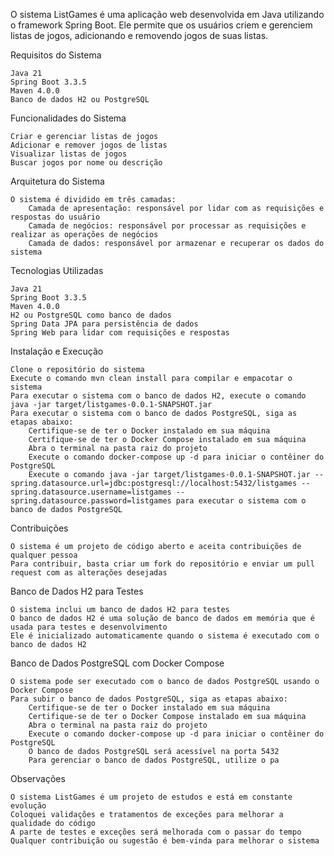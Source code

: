 O sistema ListGames é uma aplicação web desenvolvida em Java utilizando o framework Spring Boot. Ele permite que os
usuários criem e gerenciem listas de jogos, adicionando e removendo jogos de suas listas.

Requisitos do Sistema

    Java 21
    Spring Boot 3.3.5
    Maven 4.0.0
    Banco de dados H2 ou PostgreSQL

Funcionalidades do Sistema

    Criar e gerenciar listas de jogos
    Adicionar e remover jogos de listas
    Visualizar listas de jogos
    Buscar jogos por nome ou descrição

Arquitetura do Sistema

    O sistema é dividido em três camadas:
        Camada de apresentação: responsável por lidar com as requisições e respostas do usuário
        Camada de negócios: responsável por processar as requisições e realizar as operações de negócios
        Camada de dados: responsável por armazenar e recuperar os dados do sistema

Tecnologias Utilizadas

    Java 21
    Spring Boot 3.3.5
    Maven 4.0.0
    H2 ou PostgreSQL como banco de dados
    Spring Data JPA para persistência de dados
    Spring Web para lidar com requisições e respostas

Instalação e Execução

    Clone o repositório do sistema
    Execute o comando mvn clean install para compilar e empacotar o sistema
    Para executar o sistema com o banco de dados H2, execute o comando java -jar target/listgames-0.0.1-SNAPSHOT.jar
    Para executar o sistema com o banco de dados PostgreSQL, siga as etapas abaixo:
        Certifique-se de ter o Docker instalado em sua máquina
        Certifique-se de ter o Docker Compose instalado em sua máquina
        Abra o terminal na pasta raiz do projeto
        Execute o comando docker-compose up -d para iniciar o contêiner do PostgreSQL
        Execute o comando java -jar target/listgames-0.0.1-SNAPSHOT.jar --spring.datasource.url=jdbc:postgresql://localhost:5432/listgames --spring.datasource.username=listgames --spring.datasource.password=listgames para executar o sistema com o banco de dados PostgreSQL

Contribuições

    O sistema é um projeto de código aberto e aceita contribuições de qualquer pessoa
    Para contribuir, basta criar um fork do repositório e enviar um pull request com as alterações desejadas

Banco de Dados H2 para Testes

    O sistema inclui um banco de dados H2 para testes
    O banco de dados H2 é uma solução de banco de dados em memória que é usada para testes e desenvolvimento
    Ele é inicializado automaticamente quando o sistema é executado com o banco de dados H2

Banco de Dados PostgreSQL com Docker Compose

    O sistema pode ser executado com o banco de dados PostgreSQL usando o Docker Compose
    Para subir o banco de dados PostgreSQL, siga as etapas abaixo:
        Certifique-se de ter o Docker instalado em sua máquina
        Certifique-se de ter o Docker Compose instalado em sua máquina
        Abra o terminal na pasta raiz do projeto
        Execute o comando docker-compose up -d para iniciar o contêiner do PostgreSQL
        O banco de dados PostgreSQL será acessível na porta 5432
        Para gerenciar o banco de dados PostgreSQL, utilize o pa

Observações

    O sistema ListGames é um projeto de estudos e está em constante evolução
    Coloquei validações e tratamentos de exceções para melhorar a qualidade do código
    A parte de testes e exceções será melhorada com o passar do tempo
    Qualquer contribuição ou sugestão é bem-vinda para melhorar o sistema
